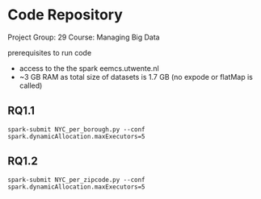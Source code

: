 # Code Repository

Project Group: 29
Course: Managing Big Data

prerequisites to run code

- access to the the spark eemcs.utwente.nl
- ~3 GB RAM as total size of datasets is 1.7 GB (no expode or flatMap is called)

## RQ1.1

```shell
spark-submit NYC_per_borough.py --conf spark.dynamicAllocation.maxExecutors=5
```

## RQ1.2

```shell
spark-submit NYC_per_zipcode.py --conf spark.dynamicAllocation.maxExecutors=5
```
